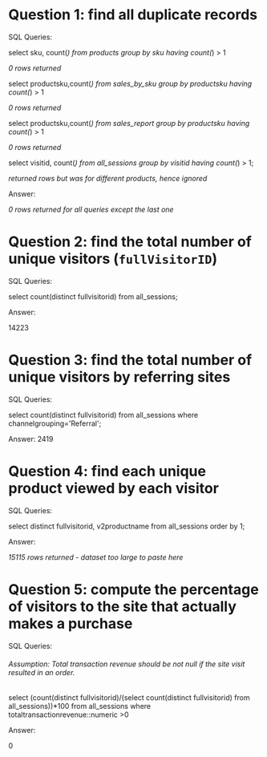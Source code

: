 # Question 1: find all duplicate records

SQL Queries:

select  sku, count(*) 
from products
group by sku
having count(*) > 1

*0 rows returned*

select productsku,count(*)
from sales_by_sku
group by productsku
having count(*) > 1

*0 rows returned*

select productsku,count(*)
from sales_report
group by productsku
having count(*) > 1

*0 rows returned*

select visitid, count(*) from all_sessions 
group by visitid
having count(*) > 1; 

*returned rows but was for different products, hence ignored*

Answer: 

*0 rows returned for all queries except the last one*


# Question 2: find the total number of unique visitors (`fullVisitorID`)

SQL Queries:

select count(distinct fullvisitorid) 
from all_sessions;

Answer:

14223

# Question 3: find the total number of unique visitors by referring sites

SQL Queries:

select count(distinct fullvisitorid) 
from all_sessions 
where channelgrouping='Referral';


Answer:
2419


# Question 4: find each unique product viewed by each visitor

SQL Queries:

select distinct fullvisitorid, v2productname 
from all_sessions 
order by 1;

Answer:

*15115 rows returned - dataset too large to paste here*


# Question 5: compute the percentage of visitors to the site that actually makes a purchase

SQL Queries:

###### Assumption: Total transaction revenue should be not null if the site visit resulted in an order.

select (count(distinct fullvisitorid)/(select count(distinct fullvisitorid) from all_sessions))*100
from all_sessions 
where totaltransactionrevenue::numeric >0

Answer:

0

